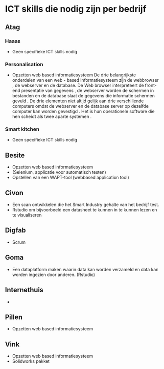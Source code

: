 # ICT skills die nodig zijn per bedrijf

## Atag
### Haaas
-	Geen specifieke ICT skills nodig
### Personalisation
-	Opzetten web based informatiesysteem
De drie belangrijkste onderdelen van een web - based informatiesysteem zijn de webbrowser , de webserver en de database. De Web browser interpreteert de front- end presentatie van gegevens , de webserver worden de schermen in bestanden en de database slaat de gegevens die informatie schermen gevuld . De drie elementen niet altijd gelijk aan drie verschillende computers omdat de webserver en de database server op dezelfde computer kan worden gevestigd . Het is hun operationele software die hen scheidt als twee aparte systemen . 
### Smart kitchen
-	Geen specifieke ICT skills nodig
## Besite
-	Opzetten web based informatiesysteem
-	(Selenium, applicatie voor automatisch testen)
-	Opstellen van een WAPT-tool (webbased application tool)
## Civon
-	Een scan ontwikkelen die het Smart Industry gehalte van het bedrijf test.
-	Rstudio om bijvoorbeeld een datasheet te kunnen in te kunnen lezen en te visualiseren
## Digfab
-	Scrum
## Goma
-	Een dataplatform maken waarin data kan worden verzameld en data kan worden ingezien door anderen. (Rstudio)
## Internethuis
-	


## Pillen
-	Opzetten web based informatiesysteem

## Vink
-	Opzetten web based informatiesysteem
-	Solidworks pakket 







